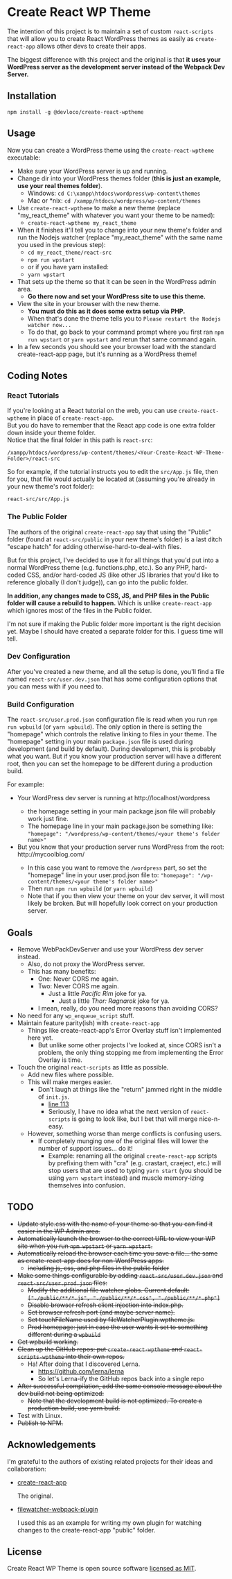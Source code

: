 # Create React WP Theme

The intention of this project is to maintain a set of custom `react-scripts` that will allow you to
create React WordPress themes as easily as `create-react-app` allows other devs to create their apps.

The biggest difference with this project and the original is that **it uses your WordPress server as the
development server instead of the Webpack Dev Server.**

## Installation

`npm install -g @devloco/create-react-wptheme`

## Usage

Now you can create a WordPress theme using the `create-react-wptheme` executable:

-   Make sure your WordPress server is up and running.
-   Change dir into your WordPress themes folder (**this is just an example, use your real themes folder**).
    -   Windows: `cd C:\xampp\htdocs\wordpress\wp-content\themes`
    -   Mac or \*nix: `cd /xampp/htdocs/wordpress/wp-content/themes`
-   Use `create-react-wptheme` to make a new theme (replace "my_react_theme" with whatever you want your theme to be named):
    -   `create-react-wptheme my_react_theme`
-   When it finishes it'll tell you to change into your new theme's folder and run the Nodejs watcher (replace "my_react_theme" with the same name you used in the previous step):
    -   `cd my_react_theme/react-src`
    -   `npm run wpstart`
    -   or if you have yarn installed:
    -   `yarn wpstart`
-   That sets up the theme so that it can be seen in the WordPress admin area.
    -   **Go there now and set your WordPress site to use this theme.**
-   View the site in your browser with the new theme.
    -   **You must do this as it does some extra setup via PHP.**
    -   When that's done the theme tells you to `Please restart the Nodejs watcher now...`
    -   To do that, go back to your command prompt where you first ran `npm run wpstart` or `yarn wpstart` and rerun that same command again.
-   In a few seconds you should see your browser load with the standard create-react-app page, but it's running as a WordPress theme!

## Coding Notes

### React Tutorials

If you're looking at a React tutorial on the web, you can use `create-react-wptheme` in place of `create-react-app`.
<br>But you do have to remember that the React app code is one extra folder down inside your theme folder.
<br>Notice that the final folder in this path is `react-src`:

`/xampp/htdocs/wordpress/wp-content/themes/<Your-Create-React-WP-Theme-Folder>/react-src`

So for example, if the tutorial instructs you to edit the `src/App.js` file, then for you, that file would actually be located at (assuming you're already in your new theme's root folder):

`react-src/src/App.js`

### The Public Folder

The authors of the original `create-react-app` say that using the "Public" folder (found at `react-src/public` in your new theme's folder)
is a last ditch "escape hatch" for adding otherwise-hard-to-deal-with files.

But for this project, I've decided to use it for all things that you'd put into a normal WordPress theme (e.g. functions.php, etc.).
So any PHP, hard-coded CSS, and/or hard-coded JS (like other JS libraries that you'd like to reference globally (I don't judge)), can go into
the public folder.

**In addition, any changes made to CSS, JS, and PHP files in the Public folder will cause a rebuild to happen.**
Which is unlike `create-react-app` which ignores most of the files in the Public folder.

I'm not sure if making the Public folder more important is the right decision yet. Maybe I should have created a separate folder for this.
I guess time will tell.

### Dev Configuration

After you've created a new theme, and all the setup is done, you'll find a file named `react-src/user.dev.json` that has some configuration options
that you can mess with if you need to.

### Build Configuration

The `react-src/user.prod.json` configuration file is read when you run `npm run wpbuild` (or `yarn wpbuild`). The only option in there is setting the "homepage"
which controls the relative linking to files in your theme. The "homepage" setting in your main `package.json` file is used during development (and build by default).
During development, this is probably what you want. But if you know your production server will have a different root, then you can set the homepage to be different during
a production build.

For example:

-   Your WordPress dev server is running at http<nolink>://localhost/wordpress
    -   the homepage setting in your main package.json file will probably work just fine.
    -   The homepage line in your main package.json be something like: `"homepage": "/wordpress/wp-content/themes/<your theme's folder name>"`
-   But you know that your production server runs WordPress from the root: http<nolink>://mycoolblog.com/
    -   In this case you want to remove the `/wordpress` part, so set the "homepage" line in your user.prod.json file to:
        `"homepage": "/wp-content/themes/<your theme's folder name>"`
    -   Then run `npm run wpbuild` (or `yarn wpbuild`)
    -   Note that if you then view your theme on your dev server, it will most likely be broken. But will hopefully look
        correct on your production server.

## Goals

-   Remove WebPackDevServer and use your WordPress dev server instead.
    -   Also, do not proxy the WordPress server.
    -   This has many benefits:
        -   One: Never CORS me again.
        -   Two: Never CORS me again.
            -   Just a little _Pacific Rim_ joke for ya.
                -   Just a little _Thor: Ragnarok_ joke for ya.
        -   I mean, really, do you need more reasons than avoiding CORS?
-   No need for any `wp_enqueue_script` stuff.
-   Maintain feature parity(ish) with `create-react-app`
    -   Things like create-react-app's Error Overlay stuff isn't implemented here yet.
        -   But unlike some other projects I've looked at, since CORS isn't a problem, the only thing stopping me from implementing the Error Overlay is time.
-   Touch the original `react-scripts` as little as possible.
    -   Add new files where possible.
    -   This will make merges easier.
        -   Don't laugh at things like the "return" jammed right in the middle of `init.js`.
            -   [line 113](https://github.com/devloco/react-scripts-wptheme/blob/master/scripts/init.js)
            -   Seriously, I have no idea what the next version of `react-scripts` is going to look like, but I bet that will merge nice-n-easy.
    -   However, something worse than merge conflicts is confusing users.
        -   If completely munging one of the original files will lower the number of support issues... do it!
            -   Example: renaming all the original `create-react-app` scripts by prefixing them with "cra" (e.g. crastart, craeject, etc.)
                will stop users that are used to typing `yarn start` (you should be using `yarn wpstart` instead) and muscle memory-izing
                themselves into confusion.

## TODO

-   ~~Update style.css with the name of your theme so that you can find it easier in the WP Admin area.~~
-   ~~Automatically launch the browser to the correct URL to view your WP site when you run `npm wpstart` or `yarn wpstart`.~~
-   ~~Automatically reload the browser each time you save a file... the same as create-react-app does for non-WordPress apps.~~
    -   ~~including js, css, and php files in the public folder~~
-   ~~Make some things configurable by adding `react-src/user.dev.json` and `react-src/user.prod.json` files:~~
    -   ~~Modify the additional file watcher globs. Current default: `["./public/**/*.js", "./public/**/*.css", "./public/**/*.php"]`~~
    -   ~~Disable browser refresh client injection into index.php.~~
    -   ~~Set browser refresh port (and maybe server name).~~
    -   ~~Set touchFileName used by fileWatcherPlugin.wptheme.js.~~
    -   ~~Prod homepage: just in case the user wants it set to something different during a `wpbuild`~~
-   ~~Get wpbuild working.~~
-   ~~Clean up the GitHub repos: put `create-react-wptheme` and `react-scripts-wptheme` into their own repos.~~
    -   Ha! After doing that I discovered Lerna.
        -   https://github.com/lerna/lerna
        -   So let's Lerna-ify the GitHub repos back into a single repo
-   ~~After successful compilation, add the same console message about the dev build not being optimized:~~
    -   ~~Note that the development build is not optimized. To create a production build, use yarn build.~~
-   Test with Linux.
-   ~~Publish to NPM.~~

## Acknowledgements

I'm grateful to the authors of existing related projects for their ideas and collaboration:

-   [create-react-app](https://github.com/facebook/create-react-app)

    The original.

-   [filewatcher-webpack-plugin](https://www.npmjs.com/package/filewatcher-webpack-plugin)

    I used this as an example for writing my own plugin for watching changes to the create-react-app "public" folder.

## License

Create React WP Theme is open source software [licensed as MIT](https://github.com/facebook/create-react-app/blob/master/LICENSE).
